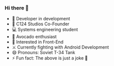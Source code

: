 ### Hi there 👋

- 🦆 Developer in development
- 🏢 C124 Studios Co-Founder
- 💻 Systems engineering student
- 🥑 Avocado enthusiast
- 🎨 Interested in Front-End
- ⚔  Currently fighting with Android Development
- 😄 Pronouns: Soviet T-34 Tank
- ⚡ Fun fact: The above is just a joke 🤭
